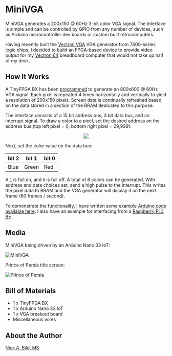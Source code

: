 # MiniVGA

MiniVGA generates a 200x150 @ 60Hz 3-bit color VGA signal.  The interface is simple and can be controlled by GPIO from any number of devices, such as Arduino microcontroller dev boards or custom built retrocomputers.

Having recently built the [Vectron VGA](https://github.com/nickbild/vectron_vga) VGA generator from 7400-series logic chips, I decided to build an FPGA-based device to provide video output for my [Vectron 64](https://github.com/nickbild/vectron_64) breadboard computer that would not take up half of my desk.

## How It Works

A TinyFPGA BX has been [programmed](https://github.com/nickbild/fpga_vga/blob/master/top.v) to generate an 800x600 @ 60Hz VGA signal.  Each pixel is repeated 4 times horizontally and vertically to yield a resolution of 200x150 pixels.  Screen data is continually refreshed based on the data stored in a section of the BRAM dedicated to this purpose.

The interface consists of a 15 bit address bus, 3 bit data bus, and an interrupt signal.  To draw a color to a pixel, set the desired address on the address bus (top left pixel = 0; bottom right pixel = 29,999).  

<p align="center">
<img src="https://raw.githubusercontent.com/nickbild/fpga_vga/master/media/pixel_numbering3.png">
</p>

Next, set the color value on the data bus:

| bit 2 | bit 1 | bit 0 |
| ----  | ----  | ----  |
| Blue   | Green  | Red  |

A `1` is full on, and `0` is full off.  A total of 8 colors can be generated.  With address and data choices set, send a high pulse to the interrupt.  This writes the pixel data to BRAM and the VGA generator will display it on the next frame (60 frames / second).

To demonstrate the functionality, I have written some example [Arduino code available here](https://github.com/nickbild/fpga_vga/blob/master/arduino_example/arduino_example.ino).  I also have an example for interfacing from a [Raspberry Pi 3 B+](https://github.com/nickbild/fpga_vga/blob/master/update_memory.py).

## Media

MiniVGA being driven by an Arduino Nano 33 IoT:

![MiniVGA](https://raw.githubusercontent.com/nickbild/fpga_vga/master/media/minivga_sm.png)

Prince of Persia title screen:

![Prince of Persia](https://raw.githubusercontent.com/nickbild/fpga_vga/master/media/princeofpersia_sm.png)

## Bill of Materials

- 1 x TinyFPGA BX
- 1 x Arduino Nano 33 IoT
- 1 x VGA breakout board
- Miscellaneous wires

## About the Author

[Nick A. Bild, MS](https://nickbild79.firebaseapp.com/#!/)
